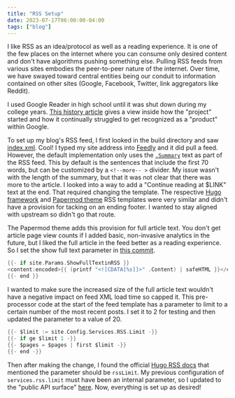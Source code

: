 ```yaml
---
title: "RSS Setup"
date: 2023-07-17T06:00:00-04:00
tags: ["blog"]
---
```


I like RSS as an idea/protocol as well as a reading experience. It is one of the few places on the internet where you can consume only desired content and don't have algorithms pushing something else. Pulling RSS feeds from various sites embodies the peer-to-peer nature of the internet. Over time, we have swayed toward central entities being our conduit to information contained on other sites (Google, Facebook, Twitter, link aggregators like Reddit).

I used Google Reader in high school until it was shut down during my college years. [This history article](https://www.theverge.com/23778253/google-reader-death-2013-rss-social) gives a view inside how the "project" started and how it continually struggled to get recognized as a "product" within Google.

To set up my blog's RSS feed, I first looked in the build directory and saw [index.xml](/index.xml). Cool! I typed my site address into [Feedly](https://feedly.com/) and it did pull a feed. However, the default implementation only uses the [`.Summary`](https://gohugo.io/content-management/summaries/) text as part of the RSS feed. This by default is the sentences that include the first 70 words, but can be customized by a `<!--more-- >` divider. My issue wasn't with the length of the summary, but that it was not clear that there was more to the article. I looked into a way to add a "Continue reading at $LINK" text at the end. That required changing the template. The respective [Hugo framework](https://github.com/gohugoio/hugo/blob/master/tpl/tplimpl/embedded/templates/_default/rss.xml) and [Papermod theme](https://github.com/adityatelange/hugo-PaperMod/blob/master/layouts/_default/rss.xml) RSS templates were very similar and didn't have a provision for tacking on an ending footer. I wanted to stay aligned with upstream so didn't go that route.

The Papermod theme adds this provision for full article text. You don't get article page view counts if I added basic, non-invasive analytics in the future, but I liked the full article in the feed better as a reading experience. So I set the show full text parameter in [this commit](https://github.com/danieladams456/blog-danieladamstech/commit/f691d4e8cfdb3b08f805a62ffeaa03a038c4a296).

```go
{{- if site.Params.ShowFullTextinRSS }}
<content:encoded>{{ (printf "<![CDATA[%s]]>" .Content) | safeHTML }}</content:encoded>
{{- end }}
```

I wanted to make sure the increased size of the full article text wouldn't have a negative impact on feed XML load time so capped it. This pre-processor code at the start of the feed template has a parameter to limit to a certain number of the most recent posts. I set it to 2 for testing and then updated the parameter to a value of 20.

```go
{{- $limit := site.Config.Services.RSS.Limit -}}
{{- if ge $limit 1 -}}
{{- $pages = $pages | first $limit -}}
{{- end -}}
```

Then after making the change, I found the official [Hugo RSS docs](https://gohugo.io/templates/rss/) that mentioned the parameter should be `rssLimit`. My previous configuration of `services.rss.limit` must have been an internal parameter, so I updated to the "public API surface" [here](https://github.com/danieladams456/blog-danieladamstech/commit/c9525cc870252d03b3f650f2b108856b4ae6c777). Now, everything is set up as desired!
